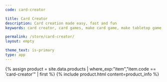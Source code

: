 ```yaml
---
code: card-creator

title: Card Creator
description: Card creation made easy, fast and fun
keywords: card creator, card games, make card game, make tabletop game, game design, gamedev, gamedev tool, card maker, card tool, cars design

permalink: /store/card-creator/
layout: empty

theme_text: is-primary
type: app
---
```


{% assign product = site.data.products | where_exp:"item","item.code == 'card-creator'" | first %}
{% include product.html content=product_info %}